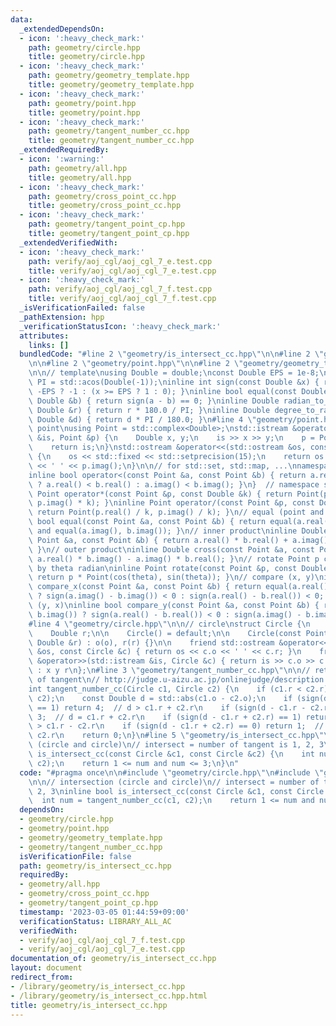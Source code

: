 ```yaml
---
data:
  _extendedDependsOn:
  - icon: ':heavy_check_mark:'
    path: geometry/circle.hpp
    title: geometry/circle.hpp
  - icon: ':heavy_check_mark:'
    path: geometry/geometry_template.hpp
    title: geometry/geometry_template.hpp
  - icon: ':heavy_check_mark:'
    path: geometry/point.hpp
    title: geometry/point.hpp
  - icon: ':heavy_check_mark:'
    path: geometry/tangent_number_cc.hpp
    title: geometry/tangent_number_cc.hpp
  _extendedRequiredBy:
  - icon: ':warning:'
    path: geometry/all.hpp
    title: geometry/all.hpp
  - icon: ':heavy_check_mark:'
    path: geometry/cross_point_cc.hpp
    title: geometry/cross_point_cc.hpp
  - icon: ':heavy_check_mark:'
    path: geometry/tangent_point_cp.hpp
    title: geometry/tangent_point_cp.hpp
  _extendedVerifiedWith:
  - icon: ':heavy_check_mark:'
    path: verify/aoj_cgl/aoj_cgl_7_e.test.cpp
    title: verify/aoj_cgl/aoj_cgl_7_e.test.cpp
  - icon: ':heavy_check_mark:'
    path: verify/aoj_cgl/aoj_cgl_7_f.test.cpp
    title: verify/aoj_cgl/aoj_cgl_7_f.test.cpp
  _isVerificationFailed: false
  _pathExtension: hpp
  _verificationStatusIcon: ':heavy_check_mark:'
  attributes:
    links: []
  bundledCode: "#line 2 \"geometry/is_intersect_cc.hpp\"\n\n#line 2 \"geometry/circle.hpp\"\
    \n\n#line 2 \"geometry/point.hpp\"\n\n#line 2 \"geometry/geometry_template.hpp\"\
    \n\n// template\nusing Double = double;\nconst Double EPS = 1e-8;\nconst Double\
    \ PI = std::acos(Double(-1));\ninline int sign(const Double &x) { return x <=\
    \ -EPS ? -1 : (x >= EPS ? 1 : 0); }\ninline bool equal(const Double &a, const\
    \ Double &b) { return sign(a - b) == 0; }\ninline Double radian_to_degree(const\
    \ Double &r) { return r * 180.0 / PI; }\ninline Double degree_to_radian(const\
    \ Double &d) { return d * PI / 180.0; }\n#line 4 \"geometry/point.hpp\"\n\n//\
    \ point\nusing Point = std::complex<Double>;\nstd::istream &operator>>(std::istream\
    \ &is, Point &p) {\n    Double x, y;\n    is >> x >> y;\n    p = Point(x, y);\n\
    \    return is;\n}\nstd::ostream &operator<<(std::ostream &os, const Point &p)\
    \ {\n    os << std::fixed << std::setprecision(15);\n    return os << p.real()\
    \ << ' ' << p.imag();\n}\n\n// for std::set, std::map, ...\nnamespace std {\n\
    inline bool operator<(const Point &a, const Point &b) { return a.real() != b.real()\
    \ ? a.real() < b.real() : a.imag() < b.imag(); }\n}  // namespace std\n\ninline\
    \ Point operator*(const Point &p, const Double &k) { return Point(p.real() * k,\
    \ p.imag() * k); }\ninline Point operator/(const Point &p, const Double &k) {\
    \ return Point(p.real() / k, p.imag() / k); }\n// equal (point and point)\ninline\
    \ bool equal(const Point &a, const Point &b) { return equal(a.real(), b.real())\
    \ and equal(a.imag(), b.imag()); }\n// inner product\ninline Double dot(const\
    \ Point &a, const Point &b) { return a.real() * b.real() + a.imag() * b.imag();\
    \ }\n// outer product\ninline Double cross(const Point &a, const Point &b) { return\
    \ a.real() * b.imag() - a.imag() * b.real(); }\n// rotate Point p counterclockwise\
    \ by theta radian\ninline Point rotate(const Point &p, const Double &theta) {\
    \ return p * Point(cos(theta), sin(theta)); }\n// compare (x, y)\ninline bool\
    \ compare_x(const Point &a, const Point &b) { return equal(a.real(), b.real())\
    \ ? sign(a.imag() - b.imag()) < 0 : sign(a.real() - b.real()) < 0; }\n// compare\
    \ (y, x)\ninline bool compare_y(const Point &a, const Point &b) { return equal(a.imag(),\
    \ b.imag()) ? sign(a.real() - b.real()) < 0 : sign(a.imag() - b.imag()) < 0; }\n\
    #line 4 \"geometry/circle.hpp\"\n\n// circle\nstruct Circle {\n    Point o;\n\
    \    Double r;\n\n    Circle() = default;\n\n    Circle(const Point &o, const\
    \ Double &r) : o(o), r(r) {}\n\n    friend std::ostream &operator<<(std::ostream\
    \ &os, const Circle &c) { return os << c.o << ' ' << c.r; }\n    friend std::istream\
    \ &operator>>(std::istream &is, Circle &c) { return is >> c.o >> c.r; }  // format\
    \ : x y r\n};\n#line 3 \"geometry/tangent_number_cc.hpp\"\n\n// return the number\
    \ of tangent\n// http://judge.u-aizu.ac.jp/onlinejudge/description.jsp?id=CGL_7_A\n\
    int tangent_number_cc(Circle c1, Circle c2) {\n    if (c1.r < c2.r) std::swap(c1,\
    \ c2);\n    const Double d = std::abs(c1.o - c2.o);\n    if (sign(d - c1.r - c2.r)\
    \ == 1) return 4;  // d > c1.r + c2.r\n    if (sign(d - c1.r - c2.r) == 0) return\
    \ 3;  // d = c1.r + c2.r\n    if (sign(d - c1.r + c2.r) == 1) return 2;  // d\
    \ > c1.r - c2.r\n    if (sign(d - c1.r + c2.r) == 0) return 1;  // d = c1.r -\
    \ c2.r\n    return 0;\n}\n#line 5 \"geometry/is_intersect_cc.hpp\"\n\n// intersection\
    \ (circle and circle)\n// intersect = number of tangent is 1, 2, 3\ninline bool\
    \ is_intersect_cc(const Circle &c1, const Circle &c2) {\n    int num = tangent_number_cc(c1,\
    \ c2);\n    return 1 <= num and num <= 3;\n}\n"
  code: "#pragma once\n\n#include \"geometry/circle.hpp\"\n#include \"geometry/tangent_number_cc.hpp\"\
    \n\n// intersection (circle and circle)\n// intersect = number of tangent is 1,\
    \ 2, 3\ninline bool is_intersect_cc(const Circle &c1, const Circle &c2) {\n  \
    \  int num = tangent_number_cc(c1, c2);\n    return 1 <= num and num <= 3;\n}"
  dependsOn:
  - geometry/circle.hpp
  - geometry/point.hpp
  - geometry/geometry_template.hpp
  - geometry/tangent_number_cc.hpp
  isVerificationFile: false
  path: geometry/is_intersect_cc.hpp
  requiredBy:
  - geometry/all.hpp
  - geometry/cross_point_cc.hpp
  - geometry/tangent_point_cp.hpp
  timestamp: '2023-03-05 01:44:59+09:00'
  verificationStatus: LIBRARY_ALL_AC
  verifiedWith:
  - verify/aoj_cgl/aoj_cgl_7_f.test.cpp
  - verify/aoj_cgl/aoj_cgl_7_e.test.cpp
documentation_of: geometry/is_intersect_cc.hpp
layout: document
redirect_from:
- /library/geometry/is_intersect_cc.hpp
- /library/geometry/is_intersect_cc.hpp.html
title: geometry/is_intersect_cc.hpp
---
```


